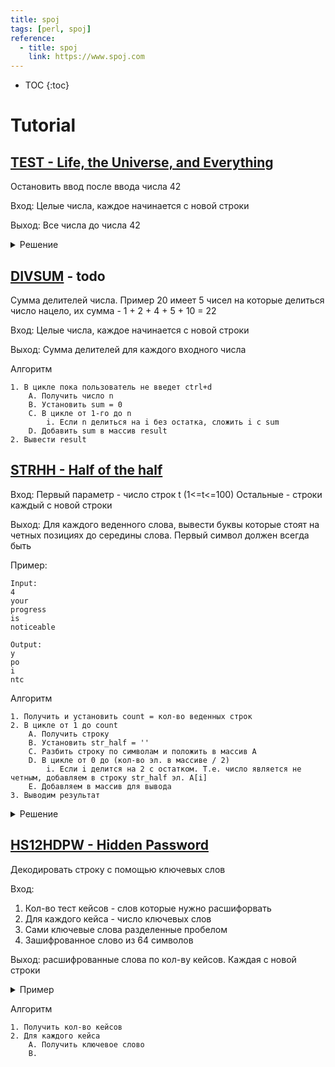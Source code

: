 ```yaml
---
title: spoj
tags: [perl, spoj]
reference:
  - title: spoj
    link: https://www.spoj.com
---
```


* TOC 
{:toc}

# Tutorial

## [TEST - Life, the Universe, and Everything](https://www.spoj.com/problems/TEST/)
Остановить ввод после ввода числа 42

Вход:
Целые числа, каждое начинается с новой строки

Выход:
Все числа до числа 42

<details>
    <summary>
        Решение
    </summary>
    <pre><code class="perl">my @result;
while (<>){
    $_ == 42 ? last : push @result, $_;
}

print "$_" for @result;

$ perl divsum.pl
321
421
421
42
321
421
421
    </code></pre>
</details>


## [DIVSUM](https://www.spoj.com/problems/DIVSUM/) - todo

Сумма делителей числа. Пример 20 имеет 5 чисел на которые делиться число нацело, их сумма - 1 + 2 + 4 + 5 + 10 = 22

Вход:
Целые числа, каждое начинается с новой строки

Выход:
Сумма делителей для каждого входного числа

Алгоритм
```
1. В цикле пока пользователь не введет ctrl+d
    A. Получить число n
    B. Установить sum = 0
    С. В цикле от 1-го до n
        i. Если n делиться на i без остатка, сложить i с sum
    D. Добавить sum в массив result
2. Вывести result
```

## [STRHH - Half of the half](https://www.spoj.com/problems/STRHH/)

Вход:
Первый параметр - число строк t (1<=t<=100)
Остальные - строки каждый с новой строки

Выход:
Для каждого веденного слова, вывести буквы которые стоят на четных позициях до середины слова. Первый символ должен всегда быть

Пример:
<pre><code class="perl">Input:
4
your
progress
is
noticeable

Output:
y
po
i
ntc
</code></pre>

Алгоритм
```
1. Получить и установить count = кол-во веденных строк
2. В цикле от 1 до count
    A. Получить строку
    B. Установить str_half = ''
    C. Разбить строку по символам и положить в массив A
    D. В цикле от 0 до (кол-во эл. в массиве / 2)
        i. Если i делится на 2 с остатком. Т.е. число является не четным, добавляем в строку str_half эл. A[i]
    E. Добавляем в массив для вывода
3. Выводим результат
```

<details>
    <summary>
        Решение
    </summary>
    <pre><code class="perl">my $count = <>;
my @result;
for (1..$count){
    chomp( my $str = <> );
    my $str_half = '';
    my @array = split '', $str;
    for (my $i = 0; $i < int(@array / 2); $i++) {
        $str_half .= $array[$i] unless $i % 2;
    }
    push @result, $str_half;
}

print "$_\n" for @result;
    </code></pre>
</details>

## [HS12HDPW - Hidden Password](https://www.spoj.com/problems/HS12HDPW/)

Декодировать строку с помощью ключевых слов

Вход:
1. Кол-во тест кейсов - слов которые нужно расшифорвать
2. Для каждого кейса - число ключевых слов
3. Сами ключевые слова разделенные пробелом
4. Зашифрованное слово из 64 символов

Выход:
расшифрованные слова по кол-ву кейсов. Каждая с новой строки

<details>
    <summary>
        Пример
    </summary>
    <pre><code class="perl">
Input:
2
2
qwe345 rf3Arg
XSBSRasdew9873465hkldsfsalndfvnfq489uqovkLKJHaeDaae555Sk5asdpASD

3
2S4J5K 111111 lrtb2A
isimgsow45ipfgisd56wfgngdfcdkgc7kKKKkuuJJgfstdygQdWORQADFSLKF2K8

Output:
keep
coding

Explanation
Let us have a look at the first 6-tuple: qwe345

char. ASCII code
  q   113 = 01110001B      
  w   119 = 01110111B
  e   101 = 01100101B
  3    51 = 00110011B
  4    52 = 00110100B
  5    53 = 00110101B

a(blue bits)  = 110111B = 55
b(green bits) = 101110B = 46
    </code></pre>
</details>

Алгоритм
```
1. Получить кол-во кейсов
2. Для каждого кейса
    A. Получить ключевое слово
    B. 
```
